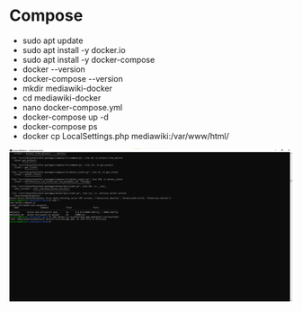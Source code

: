 # Compose

- sudo apt update
- sudo apt install -y docker.io
- sudo apt install -y docker-compose
- docker --version
- docker-compose --version
- mkdir mediawiki-docker
- cd mediawiki-docker
- nano docker-compose.yml
- docker-compose up -d
- docker-compose ps
- docker cp LocalSettings.php mediawiki:/var/www/html/

![](https://github.com/Sperper/DespliegueDeAplicacionesWeb/blob/master/Docker/Compose/Finalizado.png?raw=true)